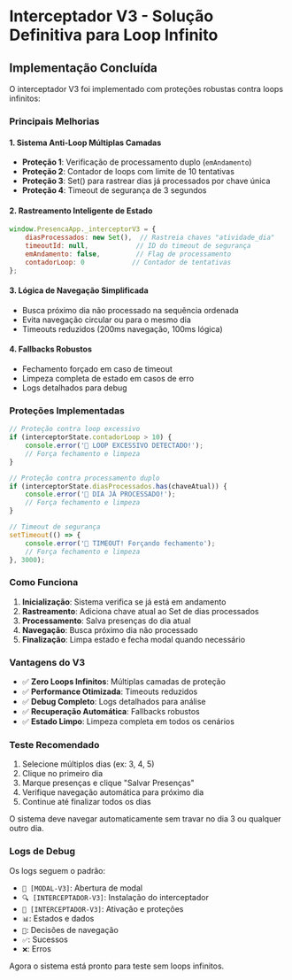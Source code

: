# Interceptador V3 - Solução Definitiva para Loop Infinito

## Implementação Concluída

O interceptador V3 foi implementado com proteções robustas contra loops infinitos:

### Principais Melhorias

#### 1. **Sistema Anti-Loop Múltiplas Camadas**
- **Proteção 1**: Verificação de processamento duplo (`emAndamento`)
- **Proteção 2**: Contador de loops com limite de 10 tentativas
- **Proteção 3**: Set() para rastrear dias já processados por chave única
- **Proteção 4**: Timeout de segurança de 3 segundos

#### 2. **Rastreamento Inteligente de Estado**
```javascript
window.PresencaApp._interceptorV3 = {
    diasProcessados: new Set(),  // Rastreia chaves "atividade_dia"
    timeoutId: null,            // ID do timeout de segurança
    emAndamento: false,         // Flag de processamento
    contadorLoop: 0            // Contador de tentativas
};
```

#### 3. **Lógica de Navegação Simplificada**
- Busca próximo dia não processado na sequência ordenada
- Evita navegação circular ou para o mesmo dia
- Timeouts reduzidos (200ms navegação, 100ms lógica)

#### 4. **Fallbacks Robustos**
- Fechamento forçado em caso de timeout
- Limpeza completa de estado em casos de erro
- Logs detalhados para debug

### Proteções Implementadas

```javascript
// Proteção contra loop excessivo
if (interceptorState.contadorLoop > 10) {
    console.error('🚨 LOOP EXCESSIVO DETECTADO!');
    // Força fechamento e limpeza
}

// Proteção contra processamento duplo
if (interceptorState.diasProcessados.has(chaveAtual)) {
    console.error('🚨 DIA JÁ PROCESSADO!');
    // Força fechamento e limpeza
}

// Timeout de segurança
setTimeout(() => {
    console.error('🚨 TIMEOUT! Forçando fechamento');
    // Força fechamento e limpeza
}, 3000);
```

### Como Funciona

1. **Inicialização**: Sistema verifica se já está em andamento
2. **Rastreamento**: Adiciona chave atual ao Set de dias processados
3. **Processamento**: Salva presenças do dia atual
4. **Navegação**: Busca próximo dia não processado
5. **Finalização**: Limpa estado e fecha modal quando necessário

### Vantagens do V3

- ✅ **Zero Loops Infinitos**: Múltiplas camadas de proteção
- ✅ **Performance Otimizada**: Timeouts reduzidos
- ✅ **Debug Completo**: Logs detalhados para análise
- ✅ **Recuperação Automática**: Fallbacks robustos
- ✅ **Estado Limpo**: Limpeza completa em todos os cenários

### Teste Recomendado

1. Selecione múltiplos dias (ex: 3, 4, 5)
2. Clique no primeiro dia
3. Marque presenças e clique "Salvar Presenças"
4. Verifique navegação automática para próximo dia
5. Continue até finalizar todos os dias

O sistema deve navegar automaticamente sem travar no dia 3 ou qualquer outro dia.

### Logs de Debug

Os logs seguem o padrão:
- `🚀 [MODAL-V3]`: Abertura de modal
- `🔍 [INTERCEPTADOR-V3]`: Instalação do interceptador
- `🚨 [INTERCEPTADOR-V3]`: Ativação e proteções
- `📊`: Estados e dados
- `🎯`: Decisões de navegação
- `✅`: Sucessos
- `❌`: Erros

Agora o sistema está pronto para teste sem loops infinitos.
